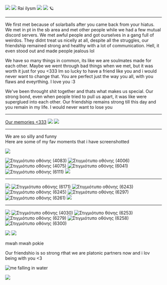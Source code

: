 
![](https://64.media.tumblr.com/80840977d510dd8b70c2e28ed028bee5/deeaef5c00f7cd59-d9/s2048x3072/2153810b821fd041b0108bdbfb1e4a1fec1567eb.pnj)
![](https://64.media.tumblr.com/26472634b1ab2ea3738dca2150a6a91a/deeaef5c00f7cd59-b6/s2048x3072/8e8ba775a65c8249551bb04f0c928b41d9ae9054.pnj)
Rai ilysm ![](https://64.media.tumblr.com/a97ab35317105eb71d67210ac267924b/291b57fc1bf1e0d5-80/s75x75_c1/0211031662745fcc51d8a4a59c2cd361f2e82af6.gifv) ![](https://gifcity.carrd.co/assets/images/gallery88/f87b272a.gif?v=47652796) 🪐
***
We first met because of solarballs after you came back from your hiatus. We met in pt in the sb area and met other people while we had a few mutual discord servers. 
We met awful people and got ourselves in a gang full of weirdos. They didnt treat us nicelly at all, despite all the struggles, our friendship remained strong and healthy 
with a lot of communication. Hell, it even stood out and made people jealous lol

We have so many things in common, its like we are soulmates made for each other. Maybe we went through bad things when we met, but it was worth it just for you <333
Im so lucky to have a friend like you and i would never want to change that. You are perfect just the way you all, with you flaws and eveyrthing. I love you :3

We've been throught shit together and thats what makes us special. Our strong bond, even when people tried to pull us apart, it was like were superglued into each other.
Our friendship remains strong till this day and you remain in my life. I would never want to lose you 
***
[Our memories <333](https://fantailysmpookie.straw.page/) ![](https://pixels.crd.co/assets/images/gallery30/00b3eab0.gif?v=99d3974e)
![](https://64.media.tumblr.com/c19d51ee0c6ef33d4f53468ed85eb962/deeaef5c00f7cd59-6b/s2048x3072/4540d48565e9282d9655cfc86ef0b9d51e4e13aa.pnj)
***
We are so silly and funny           
Here are some of my fav moments that i have screenshotted

            
![](https://64.media.tumblr.com/00ee0fed280be932fad0d092c8ed3a6a/deeaef5c00f7cd59-70/s2048x3072/0191b2214ec9fb213d0ae5dda7963b2709035f3e.pnj)

![Στιγμιότυπο οθόνης (4083)](https://github.com/user-attachments/assets/74ccc6d0-1afe-44a7-b828-b751ae80b886)
![Στιγμιότυπο οθόνης (4006)](https://github.com/user-attachments/assets/4dc7f43b-a5ef-4d50-b9ab-dbc0f27bf270)
![Στιγμιότυπο οθόνης (4075)](https://github.com/user-attachments/assets/f59edd5d-4b5d-49bb-814d-252f89837112)
![Στιγμιότυπο οθόνης (6041)](https://github.com/user-attachments/assets/496f9f7b-8c31-4c99-8104-949285437ca5)
![Στιγμιότυπο οθόνης (6111)](https://github.com/user-attachments/assets/7de71d34-1bdd-4deb-9233-3e3689189f5a)
![](https://64.media.tumblr.com/7e1021f4b86f57bb2b99b45705004bb2/c7c04ea2993725db-24/s1280x1920/cd8101833a3cf927bf6de3df28b9bcaa5328bb0d.pnj)
***
![](https://64.media.tumblr.com/06bd538e45b7bc099dd2b35676c0259c/c7c04ea2993725db-7a/s1280x1920/ad3e418b419eeea9841aee2d9d605864a6cbe58b.gifv)
![Στιγμιότυπο οθόνης (6171)](https://github.com/user-attachments/assets/7bf0f7c4-30f9-423d-b119-5f98b00c0ad9)
![Στιγμιότυπο οθόνης (6243)](https://github.com/user-attachments/assets/31e89b6f-4edc-424b-9508-65105f871a75)
![Στιγμιότυπο οθόνης (6245)](https://github.com/user-attachments/assets/e029eb78-c84e-4d35-bd4a-b3551c84b8a5)
![Στιγμιότυπο οθόνης (6297)](https://github.com/user-attachments/assets/a7dfb9a1-f67d-4bc2-ba9d-d93b3ff2ae82)
![Στιγμιότυπο οθόνης (6261)](https://github.com/user-attachments/assets/b26f2cc0-d591-4492-af57-5a3b9d73070b)
![](https://64.media.tumblr.com/7e1021f4b86f57bb2b99b45705004bb2/c7c04ea2993725db-24/s1280x1920/cd8101833a3cf927bf6de3df28b9bcaa5328bb0d.pnj)
***
![](https://64.media.tumblr.com/06bd538e45b7bc099dd2b35676c0259c/c7c04ea2993725db-7a/s1280x1920/ad3e418b419eeea9841aee2d9d605864a6cbe58b.gifv)
![Στιγμιότυπο οθόνης (4030)](https://github.com/user-attachments/assets/9d1a90c4-3d0b-4581-8e97-99c6e8ea4ae3)
![Στιγμιότυπο θόνης (6253)](https://github.com/user-attachments/assets/da01f363-a654-4a6c-81d7-784356e1d38a)
![Στιγμιότυπο οθόνης (6279)](https://github.com/user-attachments/assets/19485015-4056-4fd6-9d3c-b2971421ec90)
![Στιγμιότυπο οθόνης (6258)](https://github.com/user-attachments/assets/8ada264f-ae5a-4f4b-bcb7-e05dd17349dd)
![Στιγμιότυπο οθόνης (6300)](https://github.com/user-attachments/assets/8348e463-204d-4f5c-8ce1-a4db58335893)

![](https://64.media.tumblr.com/e4206c75dc4f2ac1b704c609deea1b3f/deeaef5c00f7cd59-31/s2048x3072/b18d892e2bbb58bd17b07d10455d0cf78a3503a9.pnj)
![](https://64.media.tumblr.com/26472634b1ab2ea3738dca2150a6a91a/deeaef5c00f7cd59-b6/s2048x3072/8e8ba775a65c8249551bb04f0c928b41d9ae9054.pnj)

mwah mwah pokie

Our friendshio is so strong rthat we are platonic partners now and i lov being with you <3

![me falling in water](https://github.com/user-attachments/assets/c8b78250-c255-4740-a35e-eb1ffbdab49a)


![](https://64.media.tumblr.com/3444cafa4802da5bf04c5af31d45a455/deeaef5c00f7cd59-dc/s2048x3072/c0acea55eac103bd7ff2240f7692d7e7bd2ec9f0.pnj)

